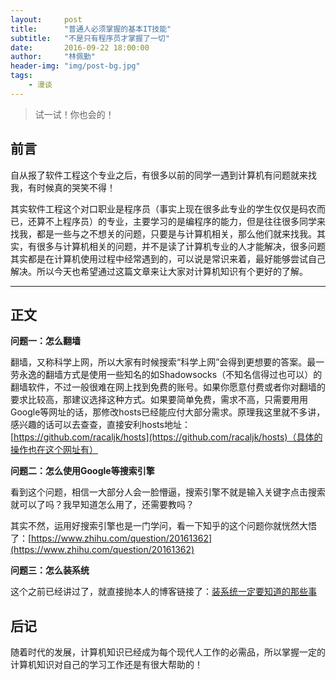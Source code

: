 ```yaml
---
layout:     post
title:      "普通人必须掌握的基本IT技能"
subtitle:   "不是只有程序员才掌握了一切"
date:       2016-09-22 18:00:00
author:     "林佩勤"
header-img: "img/post-bg.jpg"
tags:
    - 漫谈
---
```


> 试一试！你也会的！


## 前言

自从报了软件工程这个专业之后，有很多以前的同学一遇到计算机有问题就来找我，有时候真的哭笑不得！

其实软件工程这个对口职业是程序员（事实上现在很多此专业的学生仅仅是码农而已，还算不上程序员）的专业，主要学习的是编程序的能力，但是往往很多同学来找我，都是一些与之不想关的问题，只要是与计算机相关，那么他们就来找我。其实，有很多与计算机相关的问题，并不是读了计算机专业的人才能解决，很多问题其实都是在计算机使用过程中经常遇到的，可以说是常识来着，最好能够尝试自己解决。所以今天也希望通过这篇文章来让大家对计算机知识有个更好的了解。

---

## 正文

**问题一：怎么翻墙**

翻墙，又称科学上网，所以大家有时候搜索“科学上网”会得到更想要的答案。最一劳永逸的翻墙方式是使用一些知名的如Shadowsocks（不知名信得过也可以）的翻墙软件，不过一般很难在网上找到免费的账号。如果你愿意付费或者你对翻墙的要求比较高，那建议选择这种方式。如果要简单免费，需求不高，只需要用用Google等网址的话，那修改hosts已经能应付大部分需求。原理我这里就不多讲，感兴趣的话可以去查查，直接安利hosts地址：[https://github.com/racaljk/hosts](https://github.com/racaljk/hosts)（具体的操作也在这个网址有）

**问题二：怎么使用Google等搜索引擎**

看到这个问题，相信一大部分人会一脸懵逼，搜索引擎不就是输入关键字点击搜索就可以了吗？我早知道怎么用了，还需要教吗？

其实不然，运用好搜索引擎也是一门学问，看一下知乎的这个问题你就恍然大悟了：[https://www.zhihu.com/question/20161362](https://www.zhihu.com/question/20161362)

**问题三：怎么装系统**

这个之前已经讲过了，就直接抛本人的博客链接了：[装系统一定要知道的那些事](https://lpq29743.github.io/redant/2016/09/11/systemInstallation/)

## 后记

随着时代的发展，计算机知识已经成为每个现代人工作的必需品，所以掌握一定的计算机知识对自己的学习工作还是有很大帮助的！
